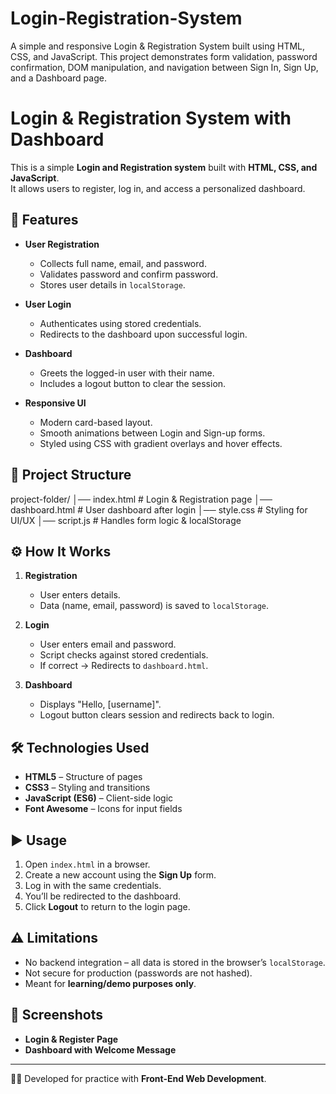 # Login-Registration-System
A simple and responsive Login &amp; Registration System built using HTML, CSS, and JavaScript. This project demonstrates form validation, password confirmation, DOM manipulation, and navigation between Sign In, Sign Up, and a Dashboard page.
# Login & Registration System with Dashboard

This is a simple **Login and Registration system** built with **HTML, CSS, and JavaScript**.  
It allows users to register, log in, and access a personalized dashboard.  

## 🚀 Features
- **User Registration**
  - Collects full name, email, and password.
  - Validates password and confirm password.
  - Stores user details in `localStorage`.

- **User Login**
  - Authenticates using stored credentials.
  - Redirects to the dashboard upon successful login.

- **Dashboard**
  - Greets the logged-in user with their name.
  - Includes a logout button to clear the session.

- **Responsive UI**
  - Modern card-based layout.
  - Smooth animations between Login and Sign-up forms.
  - Styled using CSS with gradient overlays and hover effects.

## 📂 Project Structure
project-folder/
│── index.html # Login & Registration page
│── dashboard.html # User dashboard after login
│── style.css # Styling for UI/UX
│── script.js # Handles form logic & localStorage


## ⚙️ How It Works
1. **Registration**
   - User enters details.
   - Data (name, email, password) is saved to `localStorage`.

2. **Login**
   - User enters email and password.
   - Script checks against stored credentials.
   - If correct → Redirects to `dashboard.html`.

3. **Dashboard**
   - Displays "Hello, [username]".
   - Logout button clears session and redirects back to login.

## 🛠️ Technologies Used
- **HTML5** – Structure of pages
- **CSS3** – Styling and transitions
- **JavaScript (ES6)** – Client-side logic
- **Font Awesome** – Icons for input fields

## ▶️ Usage
1. Open `index.html` in a browser.
2. Create a new account using the **Sign Up** form.
3. Log in with the same credentials.
4. You’ll be redirected to the dashboard.
5. Click **Logout** to return to the login page.

## ⚠️ Limitations
- No backend integration – all data is stored in the browser’s `localStorage`.
- Not secure for production (passwords are not hashed).
- Meant for **learning/demo purposes only**.

## 📸 Screenshots
- **Login & Register Page**
- **Dashboard with Welcome Message**

---

👨‍💻 Developed for practice with **Front-End Web Development**.
